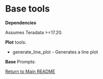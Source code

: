 # Base tools

**Dependencies**

Assumes Teradata >=17.20.

**Plot** tools:

  - generate_line_plot - Generates a line plot

**Base** Prompts:

  
[Return to Main README](../../../../README.md)
